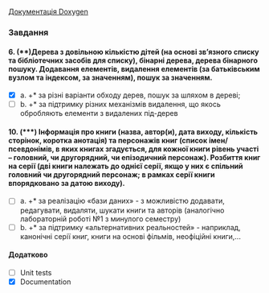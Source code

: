 [Документація Doxygen]()
### Завдання   

#### 6. (\*\*)Дерева з довільною кількістю дітей (на основі зв’язного списку та бібліотечних засобів для списку), бінарні дерева, дерева бінарного пошуку. Додавання елементів, видалення елементів (за батьківським вузлом та індексом, за значенням), пошук за значенням.
- [x] a. +\* за різні варіанти обходу дерев, пошук за шляхом в дереві;  
- [ ] b. +\* за підтримку різних механізмів видалення, що якось обробляють елементи з видалених під-дерев  

#### 10. (\*\*\*) Інформація про книги (назва, автор(и), дата виходу, кількість сторінок, коротка анотація) та персонажів книг (список імен/псевдонімів, в яких книгах згадується, для кожної книги рівень участі – головний, чи другорядний, чи епізодичний персонаж). Розбиття книг на серії (дві книги належать до однієї серії, якщо у них є спільний головний чи другорядний персонаж; в рамках серії книги впорядковано за датою виходу).  
- [ ] a. +\* за реалізацію «бази даних» - з можливістю додавати, редагувати, видаляти, шукати книги та авторів (аналогічно лабораторній роботі №1 з минулого семестру) 
- [ ] b. +\* за підтримку «альтернативних реальностей» - наприклад, канонічні серії книг, книги на основі фільмів, неофіційні книги,...

#### Додатково  
- [ ] Unit tests  
- [x] Documentation

